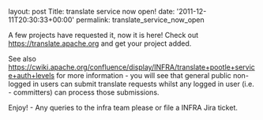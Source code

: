 
layout: post
Title: translate service now open!
date: '2011-12-11T20:30:33+00:00'
permalink: translate_service_now_open

<p>

A few projects have requested it, now it is here! Check out <a href="https://translate.apache.org">https://translate.apache.org</a> and get your project added.</p>
  <p>See also <a href="https://cwiki.apache.org/confluence/display/INFRA/translate+pootle+service+auth+levels">https://cwiki.apache.org/confluence/display/INFRA/translate+pootle+service+auth+levels</a> for more information - you will see that general public non-logged in users can submit translate requests whilst any logged in user (i.e. - committers) can process those submissions.</p>
  <p>Enjoy! - Any queries to the infra team please or file a INFRA Jira ticket.</p>
